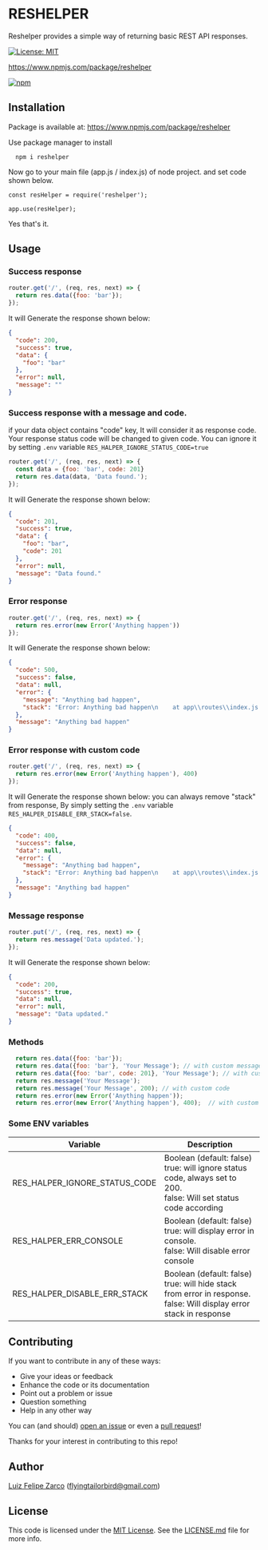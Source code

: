 # RESHELPER

Reshelper provides a simple way of returning basic REST API responses.

[![License: MIT](https://img.shields.io/badge/License-MIT-blue.svg)](https://opensource.org/licenses/MIT)

https://www.npmjs.com/package/reshelper

[![npm](https://nodei.co/npm/reshelper.png)](https://www.npmjs.com/package/reshelper)

## Installation

Package is available at: https://www.npmjs.com/package/reshelper

Use package manager to install

```
  npm i reshelper
``` 

Now go to your main file (app.js / index.js) of node project. and set code shown below.

```
const resHelper = require('reshelper');

app.use(resHelper);
```
Yes that's it.

## Usage

### Success response
```javascript
router.get('/', (req, res, next) => {
  return res.data({foo: 'bar'});
});
```

It will Generate the response shown below:

```json
{
  "code": 200,
  "success": true,
  "data": {
    "foo": "bar"
  },
  "error": null,
  "message": ""
}
```

### Success response with a message and code.

if your data object contains "code" key, It will consider it as response code.
Your response status code will be changed to given code. You can ignore it by setting `.env` variable `RES_HALPER_IGNORE_STATUS_CODE=true`

```javascript
router.get('/', (req, res, next) => {
  const data = {foo: 'bar', code: 201}
  return res.data(data, 'Data found.');
});
```

It will Generate the response shown below:

```json
{
  "code": 201,
  "success": true,
  "data": {
    "foo": "bar",
    "code": 201
  },
  "error": null,
  "message": "Data found."
}
```

### Error response
```javascript
router.get('/', (req, res, next) => {
  return res.error(new Error('Anything happen'))
});
```

It will Generate the response shown below:

```json
{
  "code": 500,
  "success": false,
  "data": null,
  "error": {
    "message": "Anything bad happen",
    "stack": "Error: Anything bad happen\n    at app\\routes\\index.js:9:20\n    at Layer.handle [as handle_request] (app\\node_modules\\express\\lib\\router\\layer.js:95:5)\n    at next (app\\node_modules\\express\\lib\\router\\route.js:137:13)\n    at Route.dispatch (app\\node_modules\\express\\lib\\router\\route.js:112:3)\n    at Layer.handle [as handle_request] (app\\node_modules\\express\\lib\\router\\layer.js:95:5)\n    at app\\node_modules\\express\\lib\\router\\index.js:281:22\n    at Function.process_params (app\\node_modules\\express\\lib\\router\\index.js:335:12)\n    at next (app\\node_modules\\express\\lib\\router\\index.js:275:10)\n    at Function.handle (app\\node_modules\\express\\lib\\router\\index.js:174:3)\n    at router (app\\node_modules\\express\\lib\\router\\index.js:47:12)"
  },
  "message": "Anything bad happen"
}
```

### Error response with custom code
```javascript
router.get('/', (req, res, next) => {
  return res.error(new Error('Anything happen'), 400)
});
```

It will Generate the response shown below:
you can always remove "stack" from response, By simply setting the `.env` variable `RES_HALPER_DISABLE_ERR_STACK=false`.

```json
{
  "code": 400,
  "success": false,
  "data": null,
  "error": {
    "message": "Anything bad happen",
    "stack": "Error: Anything bad happen\n    at app\\routes\\index.js:9:20\n    at Layer.handle [as handle_request] (app\\node_modules\\express\\lib\\router\\layer.js:95:5)\n    at next (app\\node_modules\\express\\lib\\router\\route.js:137:13)\n    at Route.dispatch (app\\node_modules\\express\\lib\\router\\route.js:112:3)\n    at Layer.handle [as handle_request] (app\\node_modules\\express\\lib\\router\\layer.js:95:5)\n    at app\\node_modules\\express\\lib\\router\\index.js:281:22\n    at Function.process_params (app\\node_modules\\express\\lib\\router\\index.js:335:12)\n    at next (app\\node_modules\\express\\lib\\router\\index.js:275:10)\n    at Function.handle (app\\node_modules\\express\\lib\\router\\index.js:174:3)\n    at router (app\\node_modules\\express\\lib\\router\\index.js:47:12)"
  },
  "message": "Anything bad happen"
}
```

### Message response
```javascript
router.put('/', (req, res, next) => {
  return res.message('Data updated.');
});
```

It will Generate the response shown below:

```json
{
  "code": 200,
  "success": true,
  "data": null,
  "error": null,
  "message": "Data updated."
}
```

### Methods
```javascript
  return res.data({foo: 'bar'});
  return res.data({foo: 'bar'}, 'Your Message'); // with custom message
  return res.data({foo: 'bar', code: 201}, 'Your Message'); // with custom code
  return res.message('Your Message');
  return res.message('Your Message', 200); // with custom code
  return res.error(new Error('Anything happen'));
  return res.error(new Error('Anything happen'), 400);  // with custom code
```


### Some ENV variables

| Variable | Description |
| --- | --- |
| RES_HALPER_IGNORE_STATUS_CODE | Boolean (default: false)<br/>true: will ignore status code, always set to 200. <br/>false: Will set status code according|
| RES_HALPER_ERR_CONSOLE | Boolean (default: false)<br/>true: will display error in console. <br/>false: Will disable error console|
| RES_HALPER_DISABLE_ERR_STACK | Boolean (default: false)<br/>true: will hide stack from error in response. <br/>false: Will display error stack in response|


## Contributing

If you want to contribute in any of these ways:

- Give your ideas or feedback
- Enhance the code or its documentation
- Point out a problem or issue
- Question something
- Help in any other way

You can (and should) [open an issue](https://github.com/hemintailor/reshelper/issues/new) or even a [pull request](https://github.com/hemintailor/reshelper/compare)!

Thanks for your interest in contributing to this repo!

## Author

[Luiz Felipe Zarco](https://github.com/hemintailor) (flyingtailorbird@gmail.com)

## License

This code is licensed under the [MIT License](https://github.com/hemintailor/reshelper/blob/master/LICENSE). See the [LICENSE.md](https://github.com/hemintailor/reshelper/blob/master/LICENSE) file for more info.